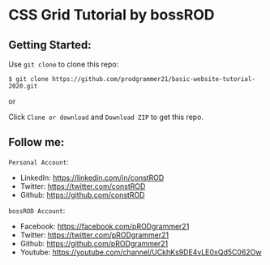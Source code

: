 # CSS Grid Tutorial by bossROD

## Getting Started:

Use `git clone` to clone this repo:
```console
$ git clone https://github.com/prodgrammer21/basic-website-tutorial-2020.git
```
or

Click `Clone or download` and `Download ZIP` to get this repo.

## Follow me:
`Personal Account`: 
- LinkedIn: https://linkedin.com/in/constROD
- Twitter: https://twitter.com/constROD
- Github: https://github.com/constROD

`bossROD Account`:
- Facebook: https://facebook.com/pRODgrammer21
- Twitter: https://twitter.com/pRODgrammer21
- Github: https://github.com/pRODgrammer21
- Youtube: https://youtube.com/channel/UCkhKs9DE4vLE0xQd5C062Ow
